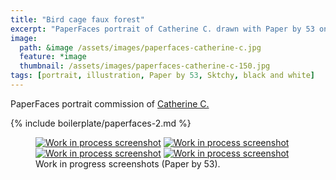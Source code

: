 ```yaml
---
title: "Bird cage faux forest"
excerpt: "PaperFaces portrait of Catherine C. drawn with Paper by 53 on an iPad."
image: 
  path: &image /assets/images/paperfaces-catherine-c.jpg 
  feature: *image
  thumbnail: /assets/images/paperfaces-catherine-c-150.jpg
tags: [portrait, illustration, Paper by 53, Sktchy, black and white]
---
```


PaperFaces portrait commission of [Catherine C.](http://sktchy.com/4het8)

{% include boilerplate/paperfaces-2.md %}

<figure class="half">
	<a href="/assets/images/paperfaces-catherine-c-process-1-lg.jpg"><img src="/assets/images/paperfaces-catherine-c-process-1-600.jpg" alt="Work in process screenshot"></a>
	<a href="/assets/images/paperfaces-catherine-c-process-2-lg.jpg"><img src="/assets/images/paperfaces-catherine-c-process-2-600.jpg" alt="Work in process screenshot"></a>
	<a href="/assets/images/paperfaces-catherine-c-process-3-lg.jpg"><img src="/assets/images/paperfaces-catherine-c-process-3-600.jpg" alt="Work in process screenshot"></a>
	<a href="/assets/images/paperfaces-catherine-c-process-4-lg.jpg"><img src="/assets/images/paperfaces-catherine-c-process-4-600.jpg" alt="Work in process screenshot"></a>
	<figcaption>Work in progress screenshots (Paper by 53).</figcaption>
</figure>
